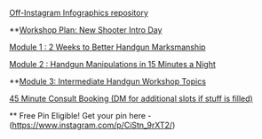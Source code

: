 [Off-Instagram Infographics repository](https://imgur.com/a/OLueiOs)

**[Workshop Plan: New Shooter Intro Day](https://cryptpad.fr/pad/#/2/pad/view/hWagRTUTYlxeZkHFxS8zt8DxiKG8X+nX9T8B6IJhM48/)

[Module 1 : 2 Weeks to Better Handgun Marksmanship](https://cryptpad.fr/pad/#/2/pad/view/PxkQ9rLtThafHT84jkyI9wbzqveO13hNF7MY8HrrGU0/)

[Module 2 :  Handgun Manipulations in 15 Minutes a Night](https://cryptpad.fr/pad/#/2/pad/view/keO2QOTz1R0GBT6hR6jftNKzZ7UplCgUofNfVuEcuHg/)

**[Module 3: Intermediate Handgun Workshop Topics](https://cryptpad.fr/pad/#/2/pad/view/kUjzanKa7nKKwnHybKt0qn3KFK8LMZN3Z6e8vALp9bM/)

[45 Minute Consult Booking (DM for additional slots if stuff is filled)](https://kalashniconsultation.appointlet.com/s/30-minute-demo/james)


** Free Pin Eligible! Get your pin here - (https://www.instagram.com/p/CiStn_9rXT2/)

